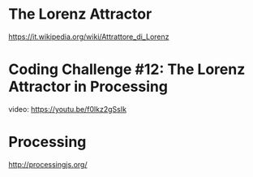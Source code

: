 # The Lorenz Attractor
https://it.wikipedia.org/wiki/Attrattore_di_Lorenz

# Coding Challenge #12: The Lorenz Attractor in Processing
video: https://youtu.be/f0lkz2gSsIk

# Processing
http://processingjs.org/